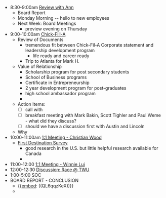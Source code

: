 - 8:30-9:00am [Review with Ann](<Review with Ann.md>)
    - Board Report
    - Monday Morning -- hello to new employees
    - Next Week: Board Meetings
        - preview evening on Thursday
- 9:00-10:00am [Chick-Fill-A](<Chick-Fill-A.md>)
    - Review of Documents
        - tremendous fit between Chick-Fil-A Corporate statement and leadership development program
            - life ready and career ready
        - Trip to Atlanta for Mark H. 
    - Value of Relationship
        - Scholarship program for post secondary students
        - School of Business programs
        - Certificate in Entrepreneurship
        - 2 year development program for post-graduates
        - high school ambassador program
        - 
    - Action Items:
        - [ ] call with 
        - [ ] breakfast meeting with Mark Bakin, Scott Tighler and Paul Weme - what did they discuss?
        - [ ] should we have a discussion first with Austin and Lincoln 
    - Why  
- 10:00-11:00am [1:1 Meeting - Christian Wood](<1:1 Meeting - Christian Wood.md>)
    - [First Destination Survey](<First Destination Survey.md>) 
        - good research in the U.S. but little helpful research available for Canada
        - 
- 11:00-12:00 [1:1 Meeting - Winnie Lui](<1:1 Meeting - Winnie Lui.md>)
- 12:00-12:30 [Discussion: Race @ TWU](<Discussion: Race @ TWU.md>)
- 1:00-5:00 SOC
- BOARD REPORT - CONCLUSION 
    - {{[embed](<embed.md>): ((QL6qqzKeX))}}
    - 
